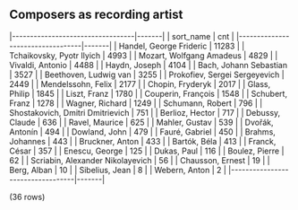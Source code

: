 ## Composers as recording artist

|----------------------------------|-------|
|            sort_name             |  cnt  |
|----------------------------------|-------|
| Handel, George Frideric          | 11283 |
| Tchaikovsky, Pyotr Ilyich        |  4993 |
| Mozart, Wolfgang Amadeus         |  4829 |
| Vivaldi, Antonio                 |  4488 |
| Haydn, Joseph                    |  4104 |
| Bach, Johann Sebastian           |  3527 |
| Beethoven, Ludwig van            |  3255 |
| Prokofiev, Sergei Sergeyevich    |  2449 |
| Mendelssohn, Felix               |  2177 |
| Chopin, Fryderyk                 |  2017 |
| Glass, Philip                    |  1845 |
| Liszt, Franz                     |  1780 |
| Couperin, François               |  1548 |
| Schubert, Franz                  |  1278 |
| Wagner, Richard                  |  1249 |
| Schumann, Robert                 |   796 |
| Shostakovich, Dmitri Dmitrievich |   751 |
| Berlioz, Hector                  |   717 |
| Debussy, Claude                  |   636 |
| Ravel, Maurice                   |   625 |
| Mahler, Gustav                   |   539 |
| Dvořák, Antonín                  |   494 |
| Dowland, John                    |   479 |
| Fauré, Gabriel                   |   450 |
| Brahms, Johannes                 |   443 |
| Bruckner, Anton                  |   433 |
| Bartók, Béla                     |   413 |
| Franck, César                    |   357 |
| Enescu, George                   |   125 |
| Dukas, Paul                      |   116 |
| Boulez, Pierre                   |    62 |
| Scriabin, Alexander Nikolayevich |    56 |
| Chausson, Ernest                 |    19 |
| Berg, Alban                      |    10 |
| Sibelius, Jean                   |     8 |
| Webern, Anton                    |     2 |
|----------------------------------|-------|

(36 rows)

